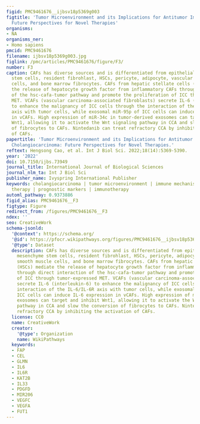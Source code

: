 ```yaml
---
figid: PMC9461676__ijbsv18p5369g003
figtitle: 'Tumor Microenvironment and its Implications for Antitumor Immunity in Cholangiocarcinoma:
  Future Perspectives for Novel Therapies'
organisms:
- NA
organisms_ner:
- Homo sapiens
pmcid: PMC9461676
filename: ijbsv18p5369g003.jpg
figlink: /pmc/articles/PMC9461676/figure/F3/
number: F3
caption: CAFs has diverse sources and is differentiated from epithelial cells, mesenchyme
  stem cells, resident fibrohlast, HSCs, pericyte, adipocyte, vascular smooth muscle
  cells, and bone marrow fibrocytes. CAFs from hepatic stellate cells (HSCs) mediate
  the release of hepatocyte growth factor from inflammatory CAFs through direct interaction
  of the hsc-cafa-tumor pathway and promote the proliferation of ICC through tumor-expressed
  MET. VCAFs (vascular carcinoma-associated fibroblasts) secrete IL-6 (interleukin-6)
  to enhance the malignancy of ICC cells through the interaction of the IL-6/IL-6R
  axis with tumor cells, while exosomal miR-95p of ICC cells can induce IL-6 expression
  in vCAFs. High expression of miR-34c in tumor-derived exosomes can target and inhibit
  Wnt1, allowing it to activate the Wnt signaling pathway in CCA and slow the conversion
  of fibrocytes to CAFs. Nintedanib can treat refractory CCA by inhibiting the activation
  of CAFs.
papertitle: 'Tumor Microenvironment and its Implications for Antitumor Immunity in
  Cholangiocarcinoma: Future Perspectives for Novel Therapies.'
reftext: Hengsong Cao, et al. Int J Biol Sci. 2022;18(14):5369-5390.
year: '2022'
doi: 10.7150/ijbs.73949
journal_title: International Journal of Biological Sciences
journal_nlm_ta: Int J Biol Sci
publisher_name: Ivyspring International Publisher
keywords: cholangiocarcinoma | tumor microenvironment | immune mechanism | targeted
  therapy | prognostic markers | immunotherapy
automl_pathway: 0.9373886
figid_alias: PMC9461676__F3
figtype: Figure
redirect_from: /figures/PMC9461676__F3
ndex: ''
seo: CreativeWork
schema-jsonld:
  '@context': https://schema.org/
  '@id': https://pfocr.wikipathways.org/figures/PMC9461676__ijbsv18p5369g003.html
  '@type': Dataset
  description: CAFs has diverse sources and is differentiated from epithelial cells,
    mesenchyme stem cells, resident fibrohlast, HSCs, pericyte, adipocyte, vascular
    smooth muscle cells, and bone marrow fibrocytes. CAFs from hepatic stellate cells
    (HSCs) mediate the release of hepatocyte growth factor from inflammatory CAFs
    through direct interaction of the hsc-cafa-tumor pathway and promote the proliferation
    of ICC through tumor-expressed MET. VCAFs (vascular carcinoma-associated fibroblasts)
    secrete IL-6 (interleukin-6) to enhance the malignancy of ICC cells through the
    interaction of the IL-6/IL-6R axis with tumor cells, while exosomal miR-95p of
    ICC cells can induce IL-6 expression in vCAFs. High expression of miR-34c in tumor-derived
    exosomes can target and inhibit Wnt1, allowing it to activate the Wnt signaling
    pathway in CCA and slow the conversion of fibrocytes to CAFs. Nintedanib can treat
    refractory CCA by inhibiting the activation of CAFs.
  license: CC0
  name: CreativeWork
  creator:
    '@type': Organization
    name: WikiPathways
  keywords:
  - FAP
  - CEL
  - GLMN
  - IL6
  - IL6R
  - KAT2B
  - IL33
  - PDGFD
  - MIR206
  - VEGFC
  - VEGFA
  - FUT1
---
```

